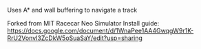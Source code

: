 Uses A* and wall buffering to navigate a track

Forked from MIT Racecar Neo Simulator
Install guide:
https://docs.google.com/document/d/1WnaPee1AA4GwqgW9r1K-RrU2VonvI3ZcDkW5oSuaSaY/edit?usp=sharing
